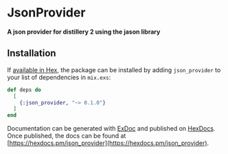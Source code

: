 # JsonProvider

**A json provider for distillery 2 using the jason library**

## Installation

If [available in Hex](https://hex.pm/docs/publish), the package can be installed
by adding `json_provider` to your list of dependencies in `mix.exs`:

```elixir
def deps do
  [
    {:json_provider, "~> 0.1.0"}
  ]
end
```

Documentation can be generated with [ExDoc](https://github.com/elixir-lang/ex_doc)
and published on [HexDocs](https://hexdocs.pm). Once published, the docs can
be found at [https://hexdocs.pm/json_provider](https://hexdocs.pm/json_provider).

